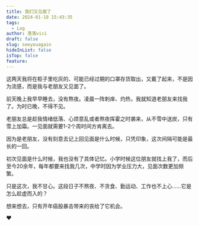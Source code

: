 ```yaml
---
title: 我们又见面了
date: 2024-01-18 15:43:35
tags:
  - Log
author: 落落vici
draft: false
slug: seeyouagain
hideInList: false
isTop: false
feature:
---
```

这两天我将在柜子里吃灰的、可能已经过期的口罩存货取出，又戴了起来，不是因为流感，而是我与老朋友又见面了。

前天晚上我早早睡去，没有熬夜。凌晨一阵刺痒、灼热，我就知道老朋友来找我了。为时已晚，不得不见。

老朋友总是趁我情绪低落、心烦意乱或者熬夜挥霍之时袭来，从不雪中送炭，只有雪上加霜。一见面就需要1-2个周时间方肯离去。

因为是老朋友，没有刻意去记上回见面是什么时候，只凭印象，这次间隔可能是最长的一回。

初次见面是什么时候，我也没有了具体记忆。小学时候这位朋友就找上我了，而后至今20余年，每年都要来找我几次，中学时因为学业压力大，见面次数更加频繁。

只是这次，我不甘心。这段日子不熬夜、不贪食、勤运动、工作也不上心……它是怎么趁虚而入的？

想来想去，只有开年癌股暴击带来的丧给了它机会。

❤